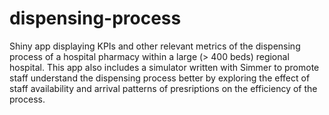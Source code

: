 # dispensing-process
Shiny app displaying KPIs and other relevant metrics of the dispensing process of a hospital pharmacy within a large (> 400 beds) regional hospital. This app also includes a simulator written with Simmer to promote staff understand the dispensing process better by exploring the effect of staff availability and arrival patterns of presriptions on the efficiency of the process.
